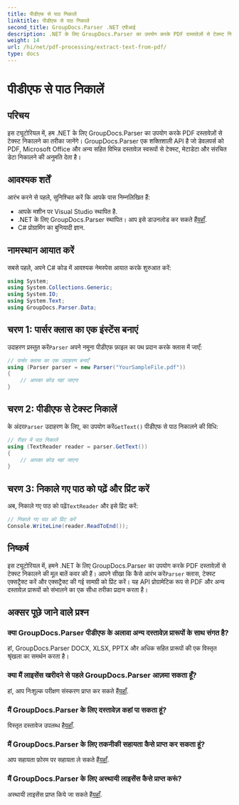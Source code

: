 ```yaml
---
title: पीडीएफ से पाठ निकालें
linktitle: पीडीएफ से पाठ निकालें
second_title: GroupDocs.Parser .NET एपीआई
description: .NET के लिए GroupDocs.Parser का उपयोग करके PDF दस्तावेज़ों से टेक्स्ट निकालना सीखें। डेवलपर्स के लिए चरण-दर-चरण ट्यूटोरियल।
weight: 14
url: /hi/net/pdf-processing/extract-text-from-pdf/
type: docs
---
```

# पीडीएफ से पाठ निकालें

## परिचय
इस ट्यूटोरियल में, हम .NET के लिए GroupDocs.Parser का उपयोग करके PDF दस्तावेज़ों से टेक्स्ट निकालने का तरीका जानेंगे। GroupDocs.Parser एक शक्तिशाली API है जो डेवलपर्स को PDF, Microsoft Office और अन्य सहित विभिन्न दस्तावेज़ स्वरूपों से टेक्स्ट, मेटाडेटा और संरचित डेटा निकालने की अनुमति देता है।
## आवश्यक शर्तें
आरंभ करने से पहले, सुनिश्चित करें कि आपके पास निम्नलिखित हैं:
- आपके मशीन पर Visual Studio स्थापित है.
-  .NET के लिए GroupDocs.Parser स्थापित। आप इसे डाउनलोड कर सकते हैं[यहाँ](https://releases.groupdocs.com/parser/net/).
- C# प्रोग्रामिंग का बुनियादी ज्ञान.

## नामस्थान आयात करें
सबसे पहले, अपने C# कोड में आवश्यक नेमस्पेस आयात करके शुरुआत करें:
```csharp
using System;
using System.Collections.Generic;
using System.IO;
using System.Text;
using GroupDocs.Parser.Data;
```
## चरण 1: पार्सर क्लास का एक इंस्टेंस बनाएं
 उदाहरण प्रस्तुत करें`Parser` अपने नमूना पीडीएफ फ़ाइल का पथ प्रदान करके क्लास में जाएँ:
```csharp
// पार्सर क्लास का एक उदाहरण बनाएँ
using (Parser parser = new Parser("YourSampleFile.pdf"))
{
    // आपका कोड यहां जाएगा
}
```
## चरण 2: पीडीएफ से टेक्स्ट निकालें
 के अंदर`Parser` उदाहरण के लिए, का उपयोग करें`GetText()` पीडीएफ से पाठ निकालने की विधि:
```csharp
// रीडर में पाठ निकालें
using (TextReader reader = parser.GetText())
{
    // आपका कोड यहां जाएगा
}
```
## चरण 3: निकाले गए पाठ को पढ़ें और प्रिंट करें
 अब, निकाले गए पाठ को पढ़ें`TextReader` और इसे प्रिंट करें:
```csharp
// निकाले गए पाठ को प्रिंट करें
Console.WriteLine(reader.ReadToEnd());
```

## निष्कर्ष
 इस ट्यूटोरियल में, हमने .NET के लिए GroupDocs.Parser का उपयोग करके PDF दस्तावेज़ों से टेक्स्ट निकालने की मूल बातें कवर की हैं। आपने सीखा कि कैसे आरंभ करें`Parser` क्लास, टेक्स्ट एक्सट्रैक्ट करें और एक्सट्रैक्ट की गई सामग्री को प्रिंट करें। यह API प्रोग्रामेटिक रूप से PDF और अन्य दस्तावेज़ प्रारूपों को संभालने का एक सीधा तरीका प्रदान करता है।

## अक्सर पूछे जाने वाले प्रश्न
### क्या GroupDocs.Parser पीडीएफ के अलावा अन्य दस्तावेज़ प्रारूपों के साथ संगत है?
हां, GroupDocs.Parser DOCX, XLSX, PPTX और अधिक सहित प्रारूपों की एक विस्तृत श्रृंखला का समर्थन करता है।
### क्या मैं लाइसेंस खरीदने से पहले GroupDocs.Parser आज़मा सकता हूँ?
 हां, आप निःशुल्क परीक्षण संस्करण प्राप्त कर सकते हैं[यहाँ](https://releases.groupdocs.com/).
### मैं GroupDocs.Parser के लिए दस्तावेज़ कहां पा सकता हूं?
 विस्तृत दस्तावेज उपलब्ध है[यहाँ](https://tutorials.groupdocs.com/parser/net/).
### मैं GroupDocs.Parser के लिए तकनीकी सहायता कैसे प्राप्त कर सकता हूं?
 आप सहायता फ़ोरम पर सहायता ले सकते हैं[यहाँ](https://forum.groupdocs.com/c/parser/17).
### मैं GroupDocs.Parser के लिए अस्थायी लाइसेंस कैसे प्राप्त करूं?
 अस्थायी लाइसेंस प्राप्त किये जा सकते हैं[यहाँ](https://purchase.groupdocs.com/temporary-license/).